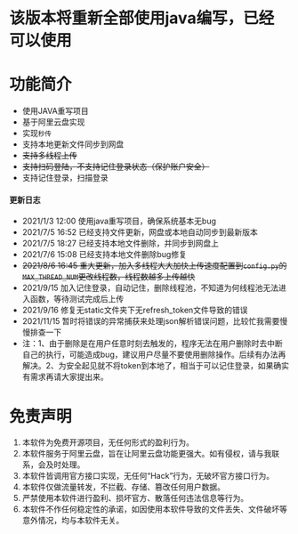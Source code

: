 # 该版本将重新全部使用java编写，已经可以使用
# 功能简介
* 使用JAVA重写项目
* 基于阿里云盘实现
* 实现`秒传`
* 支持本地更新文件同步到网盘
* ~~支持多线程上传~~
* ~~支持扫码登陆，不支持记住登录状态（保护账户安全）~~
* 支持记住登录，扫描登录
#### 更新日志 
* 2021/1/3 12:00 使用java重写项目，确保系统基本无bug
* 2021/7/5 16:52 已经支持文件更新，网盘或本地自动同步到最新版本
* 2021/7/5 18:27 已经支持本地文件删除，并同步到网盘上
* 2021/7/6 15:08 已经支持本地文件删除bug修复
* ~~2021/8/6 16:45 重大更新，加入多线程大大加快上传速度配置到`config.py`的`MAX_THREAD_NUM`更改线程数，线程数越多上传越快~~
* 2021/9/15 加入记住登录，自动记住，删除线程池，不知道为何线程池无法进入函数，等待测试完成后上传
* 2021/9/16 修复无static文件夹下无refresh_token文件导致的错误
* 2021/11/15 暂时将错误的异常捕获来处理json解析错误问题，比较忙我需要慢慢排查一下
* 注：1、由于删除是在用户任意时刻去触发的，程序无法在用户删除时去中断自己的执行，可能造成bug，建议用户尽量不要使用删除操作。后续有办法再解决。2、为安全起见就不将token到本地了，相当于可以记住登录，如果确实有需求再请大家提出来。
# 免责声明
1. 本软件为免费开源项目，无任何形式的盈利行为。
2. 本软件服务于阿里云盘，旨在让阿里云盘功能更强大。如有侵权，请与我联系，会及时处理。
3. 本软件皆调用官方接口实现，无任何“Hack”行为，无破坏官方接口行为。
5. 本软件仅做流量转发，不拦截、存储、篡改任何用户数据。
6. 严禁使用本软件进行盈利、损坏官方、散落任何违法信息等行为。
7. 本软件不作任何稳定性的承诺，如因使用本软件导致的文件丢失、文件破坏等意外情况，均与本软件无关。